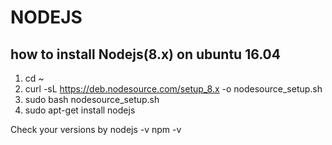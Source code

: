 # NODEJS

## how to install Nodejs(8.x) on ubuntu 16.04

1.    cd ~
2.    curl -sL https://deb.nodesource.com/setup_8.x -o nodesource_setup.sh
3.    sudo bash nodesource_setup.sh
4.    sudo apt-get install nodejs

Check your versions by
nodejs -v
npm -v
